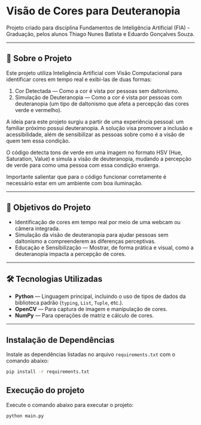 # Visão de Cores para Deuteranopia

Projeto criado para disciplina Fundamentos de Inteligência Artificial (FIA) - Graduação, pelos alunos Thiago Nunes Batista e Eduardo Gonçalves Souza.

---

## 📘 Sobre o Projeto

Este projeto utiliza Inteligência Artificial com Visão Computacional para identificar cores em tempo real e exibi-las de duas formas:

1. Cor Detectada — Como a cor é vista por pessoas sem daltonismo.
2. Simulação de Deuteranopia — Como a cor é vista por pessoas com deuteranopia (um tipo de daltonismo que afeta a percepção das cores verde e vermelho).

A ideia para este projeto surgiu a partir de uma experiência pessoal: um familiar próximo possui deuteranopia. A solução visa promover a inclusão e acessibilidade, além de sensibilizar as pessoas sobre como é a visão de quem tem essa condição.

O código detecta tons de verde em uma imagem no formato HSV (Hue, Saturation, Value) e simula a visão de deuteranopia, mudando a percepção de verde para como uma pessoa com essa condição enxerga.

Importante salientar que para o código funcionar corretamente é necessário estar em um ambiente com boa iluminação.

---

## 🎯 Objetivos do Projeto

- Identificação de cores em tempo real por meio de uma webcam ou câmera integrada.
- Simulação da visão de deuteranopia para ajudar pessoas sem daltonismo a compreenderem as diferenças perceptivas.
- Educação e Sensibilização — Mostrar, de forma prática e visual, como a deuteranopia impacta a percepção de cores.

---

## 🛠️ Tecnologias Utilizadas

- **Python** — Linguagem principal, incluindo o uso de tipos de dados da biblioteca padrão (`typing`, `List`, `Tuple`, etc.).
- **OpenCV** — Para captura de imagem e manipulação de cores.
- **NumPy** — Para operações de matriz e cálculo de cores.

---

## Instalação de Dependências

Instale as dependências listadas no arquivo `requirements.txt` com o comando abaixo:

```bash
pip install -r requirements.txt
```

## Execução do projeto

Execute o comando abaixo para executar o projeto:

```bash
python main.py
```
